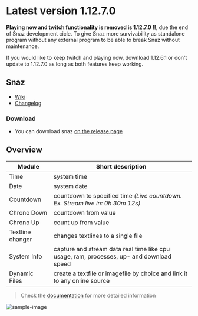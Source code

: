 # Latest version 1.12.7.0

**Playing now and twitch functionality is removed is 1.12.7.0 !!**, due the end of Snaz development cicle. To give Snaz more survivability as standalone program without any external program to be able to break Snaz without maintenance.

If you would like to keep twitch and playing now, download 1.12.6.1 or don't update to 1.12.7.0 as long as both features keep working.

## Snaz

- [Wiki](https://github.com/JimmyAppelt/Snaz/wiki )
- [Changelog](http://jimmyappelt.be/Downloads/Software/Snaz/releasenotes.txt)

### Download

- You can download snaz [on the release page](https://github.com/JimmyAppelt/Snaz/releases) 

## Overview

Module | Short description
------------ | -------------
Time | system time
Date | system date
Countdown | countdown to specified time *(Live countdown. Ex. Stream live in: 0h 30m 12s)*
Chrono Down | countdown from value
Chrono Up | count up from value
Textline changer | changes textlines to a single file
System Info | capture and stream data real time like cpu usage, ram, processes, up- and download speed
Dynamic Files | create a textfile or imagefile by choice and link it to any online source


> Check the [documentation](https://github.com/JimmyAppelt/Snaz/wiki) for more detailed information

![sample-image](https://i.gyazo.com/985dabdbf42b9dc28ec9ac4f3bd71a6c.png)
